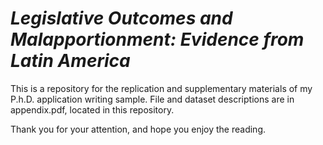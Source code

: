 # _Legislative Outcomes and Malapportionment: Evidence from Latin America_

This is a repository for the replication and supplementary materials of my P.h.D. application writing sample.
File and dataset descriptions are in appendix.pdf, located in this repository.

Thank you for your attention, and hope you enjoy the reading.

